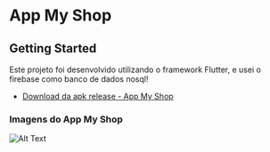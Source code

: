 # App My Shop

## Getting Started

Este projeto foi desenvolvido utilizando o framework Flutter, e usei o firebase como banco de dados nosql!

- [Download da apk release - App My Shop](https://drive.google.com/file/d/1KbY0JuIxOW7St7pEcktNlSQYEMbhbMuj/view?usp=sharing)


### Imagens do App My Shop

![Alt Text](https://firebasestorage.googleapis.com/v0/b/my-shop-60e72.appspot.com/o/Projeto%20App%20My%20Shop.png?alt=media&token=6f3f426e-c2f7-46d6-84b3-e0c94bc6e89c)



